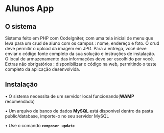 # Alunos App

## O sistema

Sistema feito em PHP com CodeIgniter, com uma tela inicial de menu que leva para um crud de aluno com os campos : nome, endereço e foto. O crud deve permitir o upload da imagem em JPG. 
Para a entrega, você deve enviar o código fonte completo da sua solução e instruções de instalação. O local de armazenamento das informações deve ser escolhido por você. 
Extras não obrigatórios : disponibilizar o código na web, permitindo o teste completo da aplicação desenvolvida.

## Instalação

 • O sistema necessita de um servidor local funcionando(**WAMP** recomendado)

 • Um arquivo de banco de dados **MySQL** está disponível dentro da pasta public/database, importe-o no seu servidor MySQL

 • Use o comando **`composer update`**

